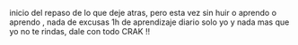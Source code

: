 inicio del repaso de lo que deje atras, pero esta vez sin huir 
o aprendo o aprendo , nada de excusas 1h de aprendizaje diario 
solo yo y nada mas que yo 
no te rindas, dale con todo CRAK !!